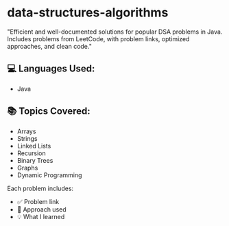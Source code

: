 # data-structures-algorithms
"Efficient and well-documented solutions for popular DSA problems in Java. Includes problems from LeetCode, with problem links, optimized approaches, and clean code."

## 💻 Languages Used:
- Java 

## 📚 Topics Covered:
- Arrays
- Strings
- Linked Lists
- Recursion
- Binary Trees
- Graphs
- Dynamic Programming

Each problem includes:
- ✅ Problem link
- 🚀 Approach used
- 💡 What I learned
